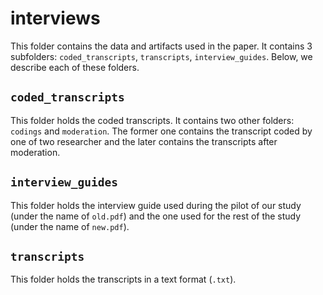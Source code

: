 # interviews
This folder contains the data and artifacts used in the paper. It contains 3 subfolders: `coded_transcripts`, `transcripts`, `interview_guides`. Below, we describe each of these folders.

## `coded_transcripts`
This folder holds the coded transcripts. It contains two other folders: `codings` and `moderation`. The former one contains the transcript coded by one of two researcher and the later contains the transcripts after moderation.

## `interview_guides`
This folder holds the interview guide used during the pilot of our study (under the name of `old.pdf`) and the one used for the rest of the study (under the name of `new.pdf`).

## `transcripts`
This folder holds the transcripts in a text format (`.txt`).

